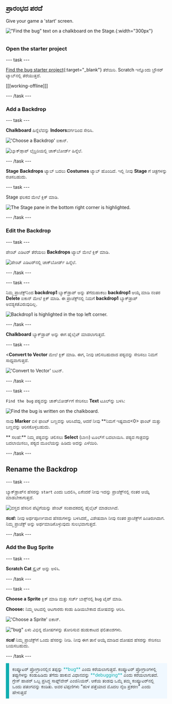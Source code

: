 ## ಪ್ರಾರಂಭದ ಪರದೆ

<div style="display: flex; flex-wrap: wrap">
<div style="flex-basis: 200px; flex-grow: 1; margin-right: 15px;">
Give your game a 'start' screen.
</div>
<div>

!["Find the bug" text on a chalkboard on the Stage.](images/start-screen.png){:width="300px"}

</div>
</div>

### Open the starter project

--- task ---

[Find the bug starter project](https://scratch.mit.edu/projects/582214723/editor){:target="_blank"} ತೆರೆಯಿರಿ. Scratch ಇನ್ನೊಂದು ಬ್ರೌಸರ್ ಟ್ಯಾಬ್‌ನಲ್ಲಿ ತೆರೆಯುತ್ತದೆ.

[[[working-offline]]]

--- /task ---

### Add a Backdrop

--- task ---

**Chalkboard** ಹಿನ್ನೆಲೆವನ್ನು **Indoors**ವರ್ಗದಿಂದ ಸೇರಿಸಿ.

!['Choose a Backdrop' ಐಕಾನ್.](images/backdrop-button.png)

![ಬ್ಯಾಕ್‌ಡ್ರಾಪ್ ಲೈಬ್ರರಿಯಲ್ಲಿ ಚಾಕ್‌ಬೋರ್ಡ್ ಹಿನ್ನೆಲೆ.](images/chalkboard.png)

--- /task ---

**Stage** **Backdrops**‌ ಟ್ಯಾಬ್ ಬದಲು **Costumes** ಟ್ಯಾಬ್ ಹೊಂದಿದೆ. ಇಲ್ಲಿ ನೀವು **Stage** ಗೆ ಚಿತ್ರಗಳನ್ನು ರಚಿಸಬಹುದು.

--- task ---

Stage ಫಲಕದ ಮೇಲೆ ಕ್ಲಿಕ್ ಮಾಡಿ.

![The Stage pane in the bottom right corner is highlighted.](images/stage-pane.png)

--- /task ---

### Edit the Backdrop

--- task ---

ಪೇಂಟ್ ಎಡಿಟರ್ ತೆರೆಯಲು **Backdrops** ಟ್ಯಾಬ್ ಮೇಲೆ ಕ್ಲಿಕ್ ಮಾಡಿ.

![ಪೇಂಟ್ ಎಡಿಟರ್‌ನಲ್ಲಿ ಚಾಕ್‌ಬೋರ್ಡ್ ಹಿನ್ನೆಲೆ.](images/chalkboard-paint.png)

--- /task ---

--- task ---

ನಿಮ್ಮ ಪ್ರಾಜೆಕ್ಟ್‌ನಿಂದ **backdrop1** ಬ್ಯಾಕ್‌ಡ್ರಾಪ್ ಅನ್ನು ತೆಗೆದುಹಾಕಲು **backdrop1** ಆಯ್ಕೆ ಮಾಡಿ ನಂತರ **Delete** ಐಕಾನ್ ಮೇಲೆ ಕ್ಲಿಕ್ ಮಾಡಿ. ಈ ಪ್ರಾಜೆಕ್ಟ್‌ನಲ್ಲಿ ನಿಮಗೆ **backdrop1** ಬ್ಯಾಕ್‌ಡ್ರಾಪ್ ಅವಶ್ಯಕತೆವಿರುವುದಿಲ್ಲ.

![Backdrop1 is highlighted in the top left corner.](images/delete-backdrop1.png)

--- /task ---

**Chalkboard** ಬ್ಯಾಕ್‌ಡ್ರಾಪ್ ಅನ್ನು ಈಗ ಹೈಲೈಟ್ ಮಾಡಲಾಗುತ್ತದೆ.

--- task ---

<**Convert to Vector** ಮೇಲೆ ಕ್ಲಿಕ್ ಮಾಡಿ. ಈಗ, ನೀವು ಚಲಿಸಬಹುದಾದ ಪಠ್ಯವನ್ನು ಸೇರಿಸಲು ನಿಮಗೆ ಸಾಧ್ಯವಾಗುತ್ತದೆ.

!['Convert to Vector' ಬಟನ್.](images/vector-button.png)

--- /task ---

--- task ---

`Find the bug` ಪಠ್ಯವನ್ನು ಚಾಕ್‌ಬೋರ್ಡ್‌ಗೆ ಸೇರಿಸಲು **Text** ಟೂಲ್‌ನ್ನು ಬಳಸಿ:

![Find the bug is written on the chalkboard.](images/chalkboard-text.png)

ನಾವು **Marker** ಬಿಳಿ ಫಾಂಟ್ ಬಣ್ಣವನ್ನು ಆರಿಸಿದೆವು, ಆದರೆ ನೀವು **ನಿಮಗೆ ಇಷ್ಟವಾದ<0> ಫಾಂಟ್ ಮತ್ತು ಬಣ್ಣವನ್ನು ಆರಿಸಕೊಳ್ಳಬಹುದು.</p>

** ಸಲಹೆ:** ನಿಮ್ಮ ಪಠ್ಯವನ್ನು ಚಲಿಸಲು **Select** (ಬಾಣ) ಟೂಲ್‌ಗೆ ಬದಲಾಯಿಸಿ. ಪಠ್ಯದ ಗಾತ್ರವನ್ನು ಬದಲಾಯಿಸಲು, ಪಠ್ಯದ ಮೂಲೆಯನ್ನು ಹಿಡಿದು ಅದನ್ನು ಎಳೆಯಿರಿ.

--- /task ---

## Rename the Backdrop

--- task ---

ಬ್ಯಾಕ್‌ಡ್ರಾಪ್‌ನ ಹೆಸರನ್ನು `start` ಎಂದು ಬದಲಿಸಿ, ಏಕೆಂದರೆ ನೀವು ಇದನ್ನು ಪ್ರಾಜೆಕ್ಟ್‌ನಲ್ಲಿ ನಂತರ ಆಯ್ಕೆ ಮಾಡಬೇಕಾಗುತ್ತದೆ.

![ವಸ್ತ್ರದ ಹೆಸರಿನ ಪೆಟ್ಟಿಗೆಯನ್ನು ಪೇಂಟ್ ಸಂಪಾದಕದಲ್ಲಿ ಹೈಲೈಟ್ ಮಾಡಲಾಗಿದೆ.](images/start-screen-name.png)

**ಸಲಹೆ:** ನೀವು ಅರ್ಥಪೂರ್ಣವಾದ ಹೆಸರುಗಳನ್ನು ಬಳಸಿದರೆ,, ವಿಶೇಷವಾಗಿ ನೀವು ನಂತರ ಪ್ರಾಜೆಕ್ಟ್‌ಗೆ ಹಿಂತಿರುಗಿದಾಗ. ನಿಮ್ಮ ಪ್ರಾಜೆಕ್ಟ್ ಅನ್ನು ಅರ್ಥಮಾಡಿಕೊಳ್ಳುವುದು ಸುಲಭವಾಗುತ್ತದೆ.

--- /task ---

### Add the Bug Sprite

--- task ---

**Scratch Cat** ಸ್ಪ್ರೈಟ್ ಅನ್ನು ಅಳಿಸಿ.

--- /task ---

--- task ---

**Choose a Sprite** ಕ್ಲಿಕ್‌ ಮಾಡಿ ಮತ್ತು ಸರ್ಚ್‌ ಬಾಕ್ಸ್‌ನಲ್ಲಿ `bug` ಟೈಪ್‌ ಮಾಡಿ.

**Choose:** ನಿಮ್ಮ ಆಟದಲ್ಲಿ ಆಟಗಾರರು ಕಂಡು ಹಿಡಿಯಬೇಕಾದ ದೋಷವನ್ನು ಆರಿಸಿ.

!['Choose a Sprite' ಐಕಾನ್.](images/sprite-button.png)

!["bug" ಏಳು ವಿಭಿನ್ನ ದೋಷಗಳನ್ನು ತೋರಿಸುವ ಹುಡುಕಾಟದ ಫಲಿತಾಂಶಗಳು.](images/bug-search.png)

**ಸಲಹೆ** ನಿಮ್ಮ ಪ್ರಾಜೆಕ್ಟ್‌ಗೆ ಒಂದು ಹೆಸರನ್ನು ನೀಡಿ. ನೀವು ಈಗ ತಾನೆ ಆಯ್ಕೆ ಮಾಡಿದ ದೋಷದ ಹೆಸರನ್ನು ಸೇರಿಸಲು ಬಯಸಬಹುದು.

--- /task ---

<p style="border-left: solid; border-width:10px; border-color: #0faeb0; background-color: aliceblue; padding: 10px;">
ಕಂಪ್ಯೂಟರ್ ಪ್ರೋಗ್ರಾಂನಲ್ಲಿನ ತಪ್ಪನ್ನು <span style="color: #0faeb0">**bug**</span> ಎಂದು ಕರೆಯಲಾಗುತ್ತದೆ. ಕಂಪ್ಯೂಟರ್ ಪ್ರೋಗ್ರಾಂಗಳಲ್ಲಿ ತಪ್ಪುಗಳನ್ನು ಕಂಡುಹಿಡಿದು ತೆಗೆದು ಹಾಕುವ ವಿಧಾನವನ್ನು <span style="color: #0faeb0">**debugging**</span> ಎಂದು ಕರೆಯಲಾಗುತದೆ. ಗ್ರೇಸ್ ಹಾಪರ್ ಒಬ್ಬ ಪ್ರಸಿದ್ಧ ಸಾಫ್ಟ್‌ವೇರ್ ಎಂಜಿನಿಯರ್. ಆಕೆಯ ತಂಡವು ಒಮ್ಮೆ ತಮ್ಮ ಕಂಪ್ಯೂಟರ್‌ನಲ್ಲಿ ಒಂದು ಪತಂಗವನ್ನು ಕಂಡಿತು. ಅವರ ಟಿಪ್ಪಣಿಗಳು "ಹುಳ ಪತ್ತೆಯಾದ ಮೊದಲ ನೈಜ ಪ್ರಕರಣ" ಎಂದು ಹೇಳುತ್ತದೆ
</p>



